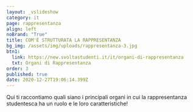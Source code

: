 ```yaml
---
layout: _vslideshow
category: it
page: rappresentanza
align: left
noBrand: "True"
title: COM'È STRUTTURATA LA RAPPRESENTANZA
bg_img: /assets/img/uploads/rappresentanza-3.jpg
btn1:
  link: https://new.svoltastudenti.it/it/organi-di-rappresentanza
  txt: Organi di Rappresentanza
order: 3
published: true
date: 2020-12-27T19:06:14.399Z
---
```

Qui ti raccontiamo quali siano i principali organi in cui la rappresentanza studentesca ha un ruolo e le loro caratteristiche!
